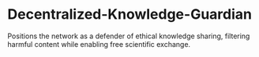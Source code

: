 # Decentralized-Knowledge-Guardian
Positions the network as a defender of ethical knowledge sharing, filtering harmful content while enabling free scientific exchange.
